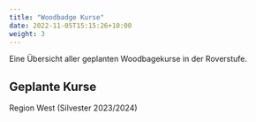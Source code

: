 ```yaml
---
title: "Woodbadge Kurse"
date: 2022-11-05T15:15:26+10:00
weight: 3
---
```


Eine Übersicht aller geplanten Woodbagekurse in der Roverstufe.

## Geplante Kurse
Region West (Silvester 2023/2024)